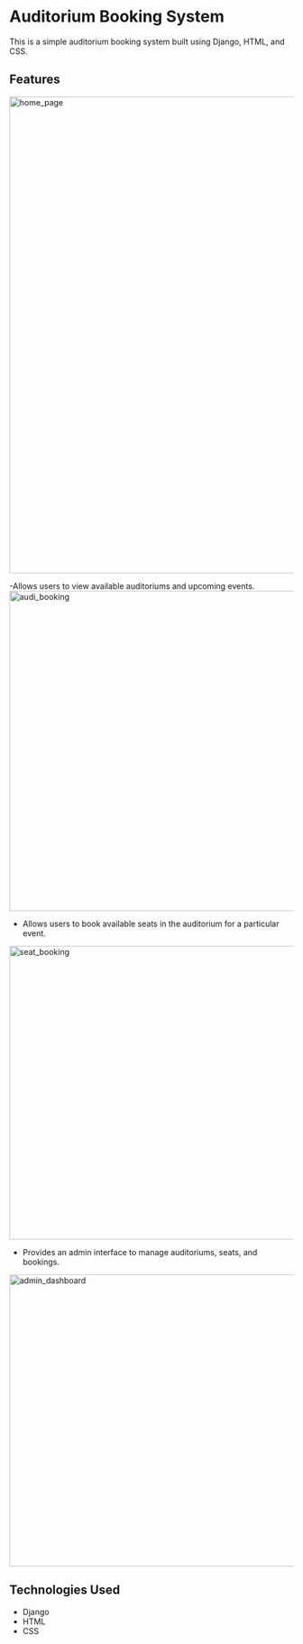 # Auditorium Booking System

This is a simple auditorium booking system built using Django, HTML, and CSS.

## Features
<img width="846" alt="home_page" src="https://github.com/atharvarode/Auditorium-Booking-System/assets/97606863/d2d32551-4426-43e6-a7c8-78494a487708">


-Allows users to view available auditoriums and upcoming events.
<img width="568" alt="audi_booking" src="https://github.com/atharvarode/Auditorium-Booking-System/assets/97606863/632aa2ac-a3f1-45c3-b303-171cc1ea607b">
  

- Allows users to book available seats in the auditorium for a particular event.
<img width="521" alt="seat_booking" src="https://github.com/atharvarode/Auditorium-Booking-System/assets/97606863/9368d179-5349-4d28-ac4a-9ffaca75e65a">


- Provides an admin interface to manage auditoriums, seats, and bookings.
<img width="518" alt="admin_dashboard" src="https://github.com/atharvarode/Auditorium-Booking-System/assets/97606863/9b2aef37-b715-4a5e-8242-073b23ad926c">


## Technologies Used

- Django
- HTML
- CSS



